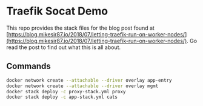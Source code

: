 # Traefik Socat Demo

This repo provides the stack files for the blog post found at [https://blog.mikesir87.io/2018/07/letting-traefik-run-on-worker-nodes/](https://blog.mikesir87.io/2018/07/letting-traefik-run-on-worker-nodes/). Go read the post to find out what this is all about.

## Commands

```bash
docker network create --attachable --driver overlay app-entry
docker network create --attachable --driver overlay mgmt
docker stack deploy -c proxy-stack.yml proxy
docker stack deploy -c app-stack.yml cats
``` 


